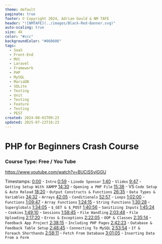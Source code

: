 ```yaml
---
theme: default
paginate: true
footer: © Copyright 2024, Adrian Gould & NM TAFE
header: "![NMTAFE](../images/Black-Red-Banner.svg)"
auto-scaling: true
size: 4k
color: "#ccc"
backgroundColor: "#060606"
tags:
  - SaaS
  - Front-End
  - MVC
  - Laravel
  - Framework
  - PHP
  - MySQL
  - MariaDB
  - SQLite
  - Testing
  - Unit
  - Testing
  - Feature
  - Testing
  - PEST
created: 2024-08-01T09:23
updated: 2025-07-22T16:23
---
```


# PHP for Beginners Crash Course

### Course Type: Free / You Tube


https://www.youtube.com/watch?v=BUCiSSyIGGU

Timestamps: 
[0:00](https://www.youtube.com/watch?v=BUCiSSyIGGU&t=0s) - `Intro`
[0:59](https://www.youtube.com/watch?v=BUCiSSyIGGU&t=59s) - `Linode Sponsor`
[1:40](https://www.youtube.com/watch?v=BUCiSSyIGGU&t=100s) - `Slides` 
[9:47](https://www.youtube.com/watch?v=BUCiSSyIGGU&t=587s) - `Getting Setup With XAMPP` 
[14:30](https://www.youtube.com/watch?v=BUCiSSyIGGU&t=870s) - `Opening a PHP File` 
[15:38](https://www.youtube.com/watch?v=BUCiSSyIGGU&t=938s) - VS `Code Setup & Auto Reload`
[18:20](https://www.youtube.com/watch?v=BUCiSSyIGGU&t=1100s) - `Output Constructs & Functions`
[26:35](https://www.youtube.com/watch?v=BUCiSSyIGGU&t=1595s) - `Data Types & Variables`
[34:32](https://www.youtube.com/watch?v=BUCiSSyIGGU&t=2072s) - `Arrays`
[42:05](https://www.youtube.com/watch?v=BUCiSSyIGGU&t=2525s) - `Conditionals`
[52:57](https://www.youtube.com/watch?v=BUCiSSyIGGU&t=3177s) - `Loops`
[1:02:00](https://www.youtube.com/watch?v=BUCiSSyIGGU&t=3720s) - `Functions` 
[1:09:47](https://www.youtube.com/watch?v=BUCiSSyIGGU&t=4187s) - `Array Functions`
[1:24:15](https://www.youtube.com/watch?v=BUCiSSyIGGU&t=5055s) - `String Functions`
[1:30:28](https://www.youtube.com/watch?v=BUCiSSyIGGU&t=5428s) - `Superglobals` 
[1:34:05](https://www.youtube.com/watch?v=BUCiSSyIGGU&t=5645s) - `$_GET & $_POST`
[1:40:56](https://www.youtube.com/watch?v=BUCiSSyIGGU&t=6056s) - `Sanitizing Inputs` 
[1:45:24](https://www.youtube.com/watch?v=BUCiSSyIGGU&t=6324s) - `Cookies` 
[1:49:10](https://www.youtube.com/watch?v=BUCiSSyIGGU&t=6550s) - `Sessions` 
[1:58:45](https://www.youtube.com/watch?v=BUCiSSyIGGU&t=7125s) - `File Handling`
[2:03:48](https://www.youtube.com/watch?v=BUCiSSyIGGU&t=7428s) - `File Uploading`
[2:17:20](https://www.youtube.com/watch?v=BUCiSSyIGGU&t=8240s) - `Erros & Exceptions`
[2:22:05](https://www.youtube.com/watch?v=BUCiSSyIGGU&t=8525s) - `OOP & Classes`
[2:35:14](https://www.youtube.com/watch?v=BUCiSSyIGGU&t=9314s) - `Feedback App Project`
[2:38:15](https://www.youtube.com/watch?v=BUCiSSyIGGU&t=9495s) - `Including PHP Pages`
[2:42:23](https://www.youtube.com/watch?v=BUCiSSyIGGU&t=9743s) - `Database & Feedback Table Setup`
[2:48:45](https://www.youtube.com/watch?v=BUCiSSyIGGU&t=10125s) - `Connecting To MySQL`
[2:53:54](https://www.youtube.com/watch?v=BUCiSSyIGGU&t=10434s) - `If & Foreach Shorthands`
[2:58:11](https://www.youtube.com/watch?v=BUCiSSyIGGU&t=10691s) - `Fetch From Database`
[3:01:05](https://www.youtube.com/watch?v=BUCiSSyIGGU&t=10865s) - `Inserting Data From a Form`


